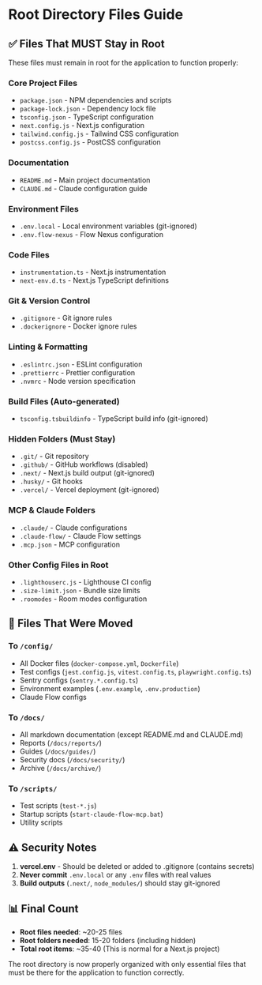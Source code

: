 # Root Directory Files Guide

## ✅ Files That MUST Stay in Root

These files must remain in root for the application to function properly:

### Core Project Files
- `package.json` - NPM dependencies and scripts
- `package-lock.json` - Dependency lock file
- `tsconfig.json` - TypeScript configuration
- `next.config.js` - Next.js configuration
- `tailwind.config.js` - Tailwind CSS configuration
- `postcss.config.js` - PostCSS configuration

### Documentation
- `README.md` - Main project documentation
- `CLAUDE.md` - Claude configuration guide

### Environment Files
- `.env.local` - Local environment variables (git-ignored)
- `.env.flow-nexus` - Flow Nexus configuration

### Code Files
- `instrumentation.ts` - Next.js instrumentation
- `next-env.d.ts` - Next.js TypeScript definitions

### Git & Version Control
- `.gitignore` - Git ignore rules
- `.dockerignore` - Docker ignore rules

### Linting & Formatting
- `.eslintrc.json` - ESLint configuration
- `.prettierrc` - Prettier configuration
- `.nvmrc` - Node version specification

### Build Files (Auto-generated)
- `tsconfig.tsbuildinfo` - TypeScript build info (git-ignored)

### Hidden Folders (Must Stay)
- `.git/` - Git repository
- `.github/` - GitHub workflows (disabled)
- `.next/` - Next.js build output (git-ignored)
- `.husky/` - Git hooks
- `.vercel/` - Vercel deployment (git-ignored)

### MCP & Claude Folders
- `.claude/` - Claude configurations
- `.claude-flow/` - Claude Flow settings
- `.mcp.json` - MCP configuration

### Other Config Files in Root
- `.lighthouserc.js` - Lighthouse CI config
- `.size-limit.json` - Bundle size limits
- `.roomodes` - Room modes configuration

## 📁 Files That Were Moved

### To `/config/`
- All Docker files (`docker-compose.yml`, `Dockerfile`)
- Test configs (`jest.config.js`, `vitest.config.ts`, `playwright.config.ts`)
- Sentry configs (`sentry.*.config.ts`)
- Environment examples (`.env.example`, `.env.production`)
- Claude Flow configs

### To `/docs/`
- All markdown documentation (except README.md and CLAUDE.md)
- Reports (`/docs/reports/`)
- Guides (`/docs/guides/`)
- Security docs (`/docs/security/`)
- Archive (`/docs/archive/`)

### To `/scripts/`
- Test scripts (`test-*.js`)
- Startup scripts (`start-claude-flow-mcp.bat`)
- Utility scripts

## ⚠️ Security Notes

1. **vercel.env** - Should be deleted or added to .gitignore (contains secrets)
2. **Never commit** `.env.local` or any `.env` files with real values
3. **Build outputs** (`.next/`, `node_modules/`) should stay git-ignored

## 📊 Final Count

- **Root files needed**: ~20-25 files
- **Root folders needed**: 15-20 folders (including hidden)
- **Total root items**: ~35-40 (This is normal for a Next.js project)

The root directory is now properly organized with only essential files that must be there for the application to function correctly.